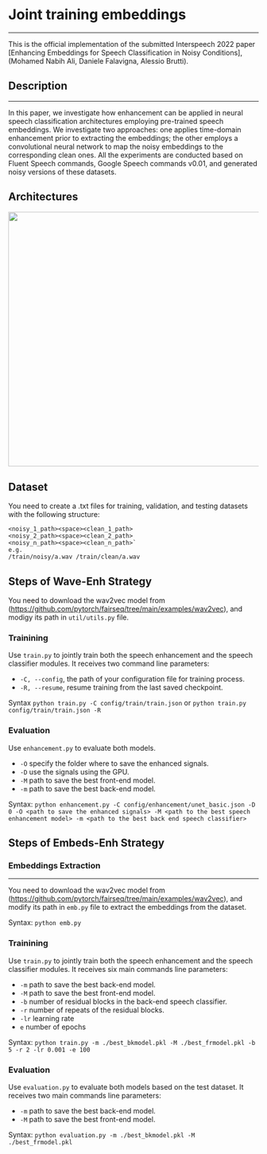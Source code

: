 # Joint training embeddings
---
This is the official implementation of the submitted Interspeech 2022 paper [Enhancing Embeddings for Speech Classification in Noisy Conditions], (Mohamed Nabih Ali, Daniele Falavigna, Alessio Brutti). 

## Description
---
In this paper, we investigate how enhancement can be applied in neural speech classification architectures employing pre-trained speech embeddings. We investigate two approaches: one applies time-domain enhancement prior to extracting the embeddings; the other employs a convolutional neural network to map the noisy embeddings to the corresponding clean ones. All the experiments are conducted based on Fluent Speech commands, Google Speech commands v0.01, and generated noisy versions of these datasets.

## Architectures
<img src="https://github.com/mnabihali/Joint-training-embeddings/blob/main/assets/systems.png" width="512"/>

## Dataset
You need to create a .txt files for training, validation, and testing datasets with the following structure: 

```
<noisy_1_path><space><clean_1_path> 
<noisy_2_path><space><clean_2_path> 
<noisy_n_path><space><clean_n_path>`
e.g.
/train/noisy/a.wav /train/clean/a.wav
```

## Steps of Wave-Enh Strategy
You need to download the wav2vec model from (https://github.com/pytorch/fairseq/tree/main/examples/wav2vec), and modigy its path in `util/utils.py` file.

### Trainining
Use `train.py` to jointly train both the speech enhancement and the speech classifier modules. It receives two command line parameters:
- `-C, --config`, the path of your configuration file for training process.
- `-R, --resume`, resume training from the last saved checkpoint.

Syntax `python train.py -C config/train/train.json` or `python train.py config/train/train.json -R`

### Evaluation
Use `enhancement.py` to evaluate both models. 
- `-O` specify the folder where to save the enhanced signals.
- `-D` use the signals using the GPU.
- `-M` path to save the best front-end model.
- `-m` path to save the best back-end model.

Syntax: `python enhancement.py -C config/enhancement/unet_basic.json -D 0 -O <path to save the enhanced signals> -M <path to the best speech enhancement model> -m <path to the best back end speech classifier>`

## Steps of Embeds-Enh Strategy

### Embeddings Extraction
---
You need to download the wav2vec model from (https://github.com/pytorch/fairseq/tree/main/examples/wav2vec), and modify its path in `emb.py` file to extract the embeddings from the dataset.

Syntax: `python emb.py`

### Trainining
Use `train.py` to jointly train both the speech enhancement and the speech classifier modules. It receives six main commands line parameters:
- `-m` path to save the best back-end model.
- `-M` path to save the best front-end model.
- `-b` number of residual blocks in the back-end speech classifier.
- `-r` number of repeats of the residual blocks.
- `-lr` learning rate
- `e` number of epochs

Syntax: `python train.py -m ./best_bkmodel.pkl -M ./best_frmodel.pkl -b 5 -r 2 -lr 0.001 -e 100`

### Evaluation
Use `evaluation.py` to evaluate both models based on the test dataset. It receives two main commands line parameters:
- `-m` path to save the best back-end model.
- `-M` path to save the best front-end model.

Syntax: `python evaluation.py -m ./best_bkmodel.pkl -M ./best_frmodel.pkl `
